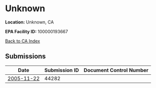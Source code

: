 # Unknown

**Location:** Unknown, CA

**EPA Facility ID:** 100000193667

[Back to CA Index](../../index.md)

## Submissions

| Date | Submission ID | Document Control Number |
|------|--------------|-------------------------|
| [2005-11-22](submissions/44282.md) | 44282 |  |
